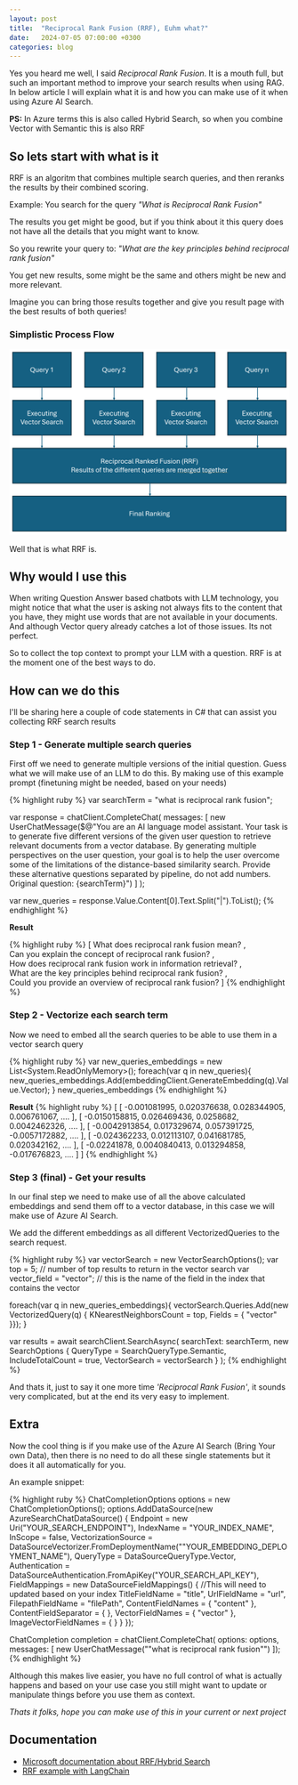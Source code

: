 ```yaml
---
layout: post
title:  "Reciprocal Rank Fusion (RRF), Euhm what?"
date:   2024-07-05 07:00:00 +0300
categories: blog
---
```

Yes you heard me well, I said *Reciprocal Rank Fusion*. It is a mouth full, but such an important method to improve your search results when using RAG. In below article I will explain what it is and how you can make use of it when using Azure AI Search.

**PS:** In Azure terms this is also called Hybrid Search, so when you combine Vector with Semantic this is also RRF

## So lets start with what is it

RRF is an algoritm that combines multiple search queries, and then reranks the results by their combined scoring.

Example: You search for the query *"What is Reciprocal Rank Fusion"*

The results you get might be good, but if you think about it this query does not have all the details that you might want to know.

So you rewrite your query to: *"What are the key principles behind reciprocal rank fusion"*

You get new results, some might be the same and others might be new and more relevant.

Imagine you can bring those results together and give you result page with the best results of both queries!

### Simplistic Process Flow
![RRF Process Flow](../images/rrf.png)

Well that is what RRF is.

## Why would I use this

When writing Question Answer based chatbots with LLM technology, you might notice that what the user is asking not always fits to the content that you have, they might use words that are not available in your documents. And although Vector query already catches a lot of those issues. Its not perfect.

So to collect the top context to prompt your LLM with a question. RRF is at the moment one of the best ways to do.

## How can we do this
I'll be sharing here a couple of code statements in C# that can assist you collecting RRF search results

### Step 1 - Generate multiple search queries
First off we need to generate multiple versions of the initial question. Guess what we will make use of an LLM to do this. By making use of this example prompt (finetuning might be needed, based on your needs)

{% highlight ruby %}
var searchTerm = "what is reciprocal rank fusion";

var response = chatClient.CompleteChat(
    messages: [
        new UserChatMessage($@"You are an AI language model assistant. Your task is to generate five 
different versions of the given user question to retrieve relevant documents from a vector 
database. By generating multiple perspectives on the user question, your goal is to help
the user overcome some of the limitations of the distance-based similarity search. 
Provide these alternative questions separated by pipeline, do not add numbers. Original question: {searchTerm}")
    ]
);

var new_queries = response.Value.Content[0].Text.Split("|").ToList();
{% endhighlight %}

**Result**

{% highlight ruby %}
[ 
    What does reciprocal rank fusion mean? ,  
    Can you explain the concept of reciprocal rank fusion? ,  
    How does reciprocal rank fusion work in information retrieval? ,  
    What are the key principles behind reciprocal rank fusion? ,  
    Could you provide an overview of reciprocal rank fusion? 
]
{% endhighlight %}

### Step 2 - Vectorize each search term
Now we need to embed all the search queries to be able to use them in a vector search query

{% highlight ruby %}
var new_queries_embeddings = new List<System.ReadOnlyMemory<float>>();
foreach(var q in new_queries){
    new_queries_embeddings.Add(embeddingClient.GenerateEmbedding(q).Value.Vector);
}
new_queries_embeddings
{% endhighlight %}

**Result**
{% highlight ruby %}
[
    [ -0.001081995, 0.020376638, 0.028344905, 0.006761067, .... ],
    [ -0.0150158815, 0.026469436, 0.0258682, 0.0042462326, .... ],
    [ -0.0042913854, 0.017329674, 0.057391725, -0.0057172882, .... ],
    [ -0.024362233, 0.012113107, 0.041681785, 0.020342162, .... ],
    [ -0.02241878, 0.0040840413, 0.013294858, -0.017676823, .... ]
]
{% endhighlight %}

### Step 3 (final) - Get your results
In our final step we need to make use of all the above calculated embeddings and send them off to a vector database, in this case we will make use of Azure AI Search.

We add the different embeddings as all different VectorizedQueries to the search request.

{% highlight ruby %}
var vectorSearch = new VectorSearchOptions();
var top = 5; // number of top results to return in the vector search
var vector_field = "vector"; // this is the name of the field in the index that contains the vector

foreach(var q in new_queries_embeddings){
    vectorSearch.Queries.Add(new VectorizedQuery(q) { KNearestNeighborsCount = top, Fields = { "vector" }});
}

var results = await searchClient.SearchAsync<SearchDocument>(
    searchText: searchTerm,
    new SearchOptions {
        QueryType = SearchQueryType.Semantic,
        IncludeTotalCount = true,
        VectorSearch = vectorSearch
    }
);
{% endhighlight %}

And thats it, just to say it one more time *'Reciprocal Rank Fusion'*, it sounds very complicated, but at the end its very easy to implement. 

## Extra
Now the cool thing is if you make use of the Azure AI Search (Bring Your own Data), then there is no need to do all these single statements but it does it all automatically for you.

An example snippet:

{% highlight ruby %}
ChatCompletionOptions options = new ChatCompletionOptions();
options.AddDataSource(new AzureSearchChatDataSource()
{
    Endpoint = new Uri("YOUR_SEARCH_ENDPOINT"),
    IndexName = "YOUR_INDEX_NAME",
    InScope = false,
    VectorizationSource = DataSourceVectorizer.FromDeploymentName(""YOUR_EMBEDDING_DEPLOYMENT_NAME"),
    QueryType = DataSourceQueryType.Vector,
    Authentication = DataSourceAuthentication.FromApiKey("YOUR_SEARCH_API_KEY"),
    FieldMappings = new DataSourceFieldMappings()
    { //This will need to updated based on your index
        TitleFieldName = "title",
        UrlFieldName = "url",
        FilepathFieldName = "filePath",
        ContentFieldNames = { "content" },
        ContentFieldSeparator = { },
        VectorFieldNames = { "vector" },
        ImageVectorFieldNames = { }
    }
});

ChatCompletion completion = chatClient.CompleteChat(
    options: options,
    messages: [
        new UserChatMessage(""what is reciprocal rank fusion"")
    ]);
{% endhighlight %}

Although this makes live easier, you have no full control of what is actually happens and based on your use case you still might want to update or manipulate things before you use them as context.


*Thats it folks, hope you can make use of this in your current or next project*

## Documentation
 - [Microsoft documentation about RRF/Hybrid Search](https://learn.microsoft.com/en-us/azure/search/hybrid-search-ranking)
 - [RRF example with LangChain](https://github.com/langchain-ai/langchain/blob/master/cookbook/rag_fusion.ipynb?ref=blog.langchain.dev)